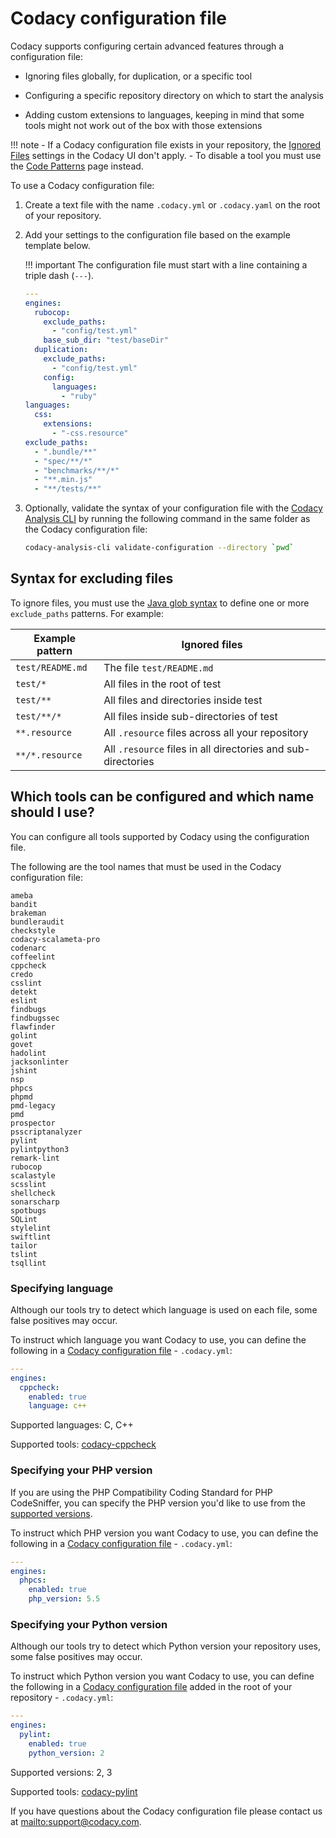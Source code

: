 # Codacy configuration file

Codacy supports configuring certain advanced features through a configuration file:

-   Ignoring files globally, for duplication, or a specific tool

-   Configuring a specific repository directory on which to start the analysis

-   Adding custom extensions to languages, keeping in mind that some tools might not work out of the box with those extensions

!!! note
    -   If a Codacy configuration file exists in your repository, the [Ignored Files](ignoring-files.md) settings in the Codacy UI don't apply.
    -   To disable a tool you must use the [Code Patterns](code-patterns.md) page instead.

To use a Codacy configuration file:

1.  Create a text file with the name `.codacy.yml` or `.codacy.yaml` on the root of your repository. 

1.  Add your settings to the configuration file based on the example template below.

    !!! important
        The configuration file must start with a line containing a triple dash (`---`).

    ```yaml
    ---
    engines:
      rubocop:
        exclude_paths:
          - "config/test.yml"
        base_sub_dir: "test/baseDir"
      duplication:
        exclude_paths:
          - "config/test.yml"
        config:
          languages:
            - "ruby"
    languages:
      css:
        extensions:
          - "-css.resource"
    exclude_paths:
      - ".bundle/**"
      - "spec/**/*"
      - "benchmarks/**/*"
      - "**.min.js"
      - "**/tests/**"
    ```

1.  Optionally, validate the syntax of your configuration file with the [Codacy Analysis CLI](https://github.com/codacy/codacy-analysis-cli#install) by running the following command in the same folder as the Codacy configuration file:

    ```bash
    codacy-analysis-cli validate-configuration --directory `pwd`
    ```

## Syntax for excluding files

To ignore files, you must use the [Java glob syntax](https://docs.oracle.com/javase/7/docs/api/java/nio/file/FileSystem.html#getPathMatcher%28java.lang.String%29) to define one or more `exclude_paths` patterns. For example:

| Example pattern    | Ignored files                                                |
| ------------------ | ------------------------------------------------------------ |
| `test/README.md`   | The file `test/README.md`                                    |
| `test/*`           | All files in the root of test                                |
| `test/**`          | All files and directories inside test                        |
| `test/**/*`        | All files inside sub-directories of test                     |
| `**.resource`      | All `.resource` files across all your repository             |
| `**/*.resource`    | All `.resource` files in all directories and sub-directories |

## Which tools can be configured and which name should I use?

You can configure all tools supported by Codacy using the configuration file.

The following are the tool names that must be used in the Codacy configuration file:

```text
ameba
bandit
brakeman
bundleraudit
checkstyle
codacy-scalameta-pro
codenarc
coffeelint
cppcheck
credo
csslint
detekt
eslint
findbugs
findbugssec
flawfinder
golint
govet
hadolint
jacksonlinter
jshint
nsp
phpcs
phpmd
pmd-legacy
pmd
prospector
psscriptanalyzer
pylint
pylintpython3
remark-lint
rubocop
scalastyle
scsslint
shellcheck
sonarscharp
spotbugs
SQLint
stylelint
swiftlint
tailor
tslint
tsqllint
```

### Specifying language

Although our tools try to detect which language is used on each file, some false positives may occur.

To instruct which language you want Codacy to use, you can define the following in a [Codacy configuration file](codacy-configuration-file.md) - `.codacy.yml`:

```yaml
---
engines:
  cppcheck:
    enabled: true
    language: c++
```

Supported languages: C, C++

Supported tools: [<span class="skip-vale">codacy-cppcheck</span>](https://github.com/codacy/codacy-cppcheck)

### Specifying your PHP version

If you are using the PHP Compatibility Coding Standard for PHP CodeSniffer, you can specify the PHP version you'd like to use from the [supported versions](https://github.com/PHPCompatibility/PHPCompatibility#sniffing-your-code-for-compatibility-with-specific-php-versions).

To instruct which PHP version you want Codacy to use, you can define the following in a [Codacy configuration file](codacy-configuration-file.md) - ```.codacy.yml```:

```yaml
---
engines:
  phpcs:
    enabled: true
    php_version: 5.5
```

### Specifying your Python version

Although our tools try to detect which Python version your repository uses, some false positives may occur.

To instruct which Python version you want Codacy to use, you can define the following in a [Codacy configuration file](codacy-configuration-file.md) added in the root of your repository - `.codacy.yml`:

```yaml
---
engines:
  pylint:
    enabled: true
    python_version: 2
```

Supported versions: 2, 3

Supported tools: [<span class="skip-vale">codacy-pylint</span>](https://github.com/codacy/codacy-pylint)

If you have questions about the Codacy configuration file please contact us at <mailto:support@codacy.com>.
